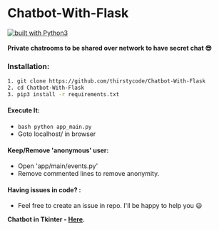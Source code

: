 # Chatbot-With-Flask
[![built with Python3](https://img.shields.io/badge/built%20with-Python3-red.svg)](https://www.python.org/)
<br>
<br>
**Private chatrooms to be shared over network to have secret chat 😎**

### Installation:

```bash
1. git clone https://github.com/thirstycode/Chatbot-With-Flask
2. cd Chatbot-With-Flask
3. pip3 install -r requirements.txt
```

#### Execute It:
  - ```bash python app_main.py ```
  - Goto localhost/ in browser
#### Keep/Remove 'anonymous' user:
  - Open 'app/main/events.py'
  - Remove commented lines to remove anonymity.

 
 #### Having issues in code? :
  - Feel free to create an issue in repo. I'll be happy to help you 😃
  
   
 **Chatbot in Tkinter - [Here](https://github.com/thirstycode/Chatbot-With-tkinter).**
